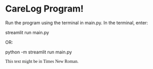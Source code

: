 # CareLog Program!

Run the program using the terminal in main.py. In the terminal, enter:

streamlit run main.py

OR:

python -m streamlit run main.py

<span style="font-family: 'Times New Roman', serif;">This text might be in Times New Roman.</span>